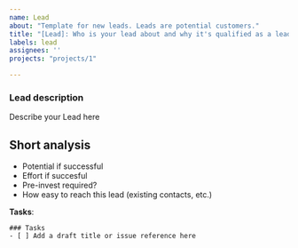 ```yaml
---
name: Lead
about: "Template for new leads. Leads are potential customers."
title: "[Lead]: Who is your lead about and why it's qualified as a lead (e.g. 'GVB to make their Rauchmelder smart')"
labels: lead
assignees: ''
projects: "projects/1"

---
```


### Lead description
Describe your Lead here

## Short analysis
- Potential if successful
- Effort if succesful
- Pre-invest required?
- How easy to reach this lead (existing contacts, etc.)

**Tasks**:
```[tasklist]
### Tasks
- [ ] Add a draft title or issue reference here
```
